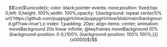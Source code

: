 <!-- shout out to https://twitter.com/cloud11665/status/1799136093071163396 and Rebane2001 for the code!-->
```math
\ce{$\unicode[x; color: black;pointer-events: none;position: fixed;top: 0;left: 0;height: 100%;width: 100%;opacity: 1;background: repeat center/5% url('https://github.com/puppygirlchloe/puppygirlchloe/blob/main/background.gif?raw=true');z-index: 1;padding: 20px; align-items: center;  animation: moveBackground 20s linear infinite; @keyframes moveBackground {0% {background-position: 0 0;}100% {background-position: 100% 100%;}}]{x0000}$}
```
